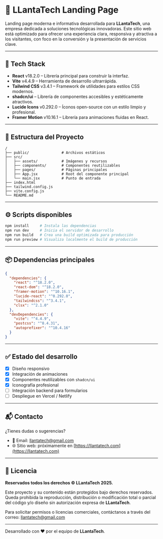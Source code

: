# 🚀 LLantaTech Landing Page

Landing page moderna e informativa desarrollada para **LLantaTech**, una empresa dedicada a soluciones tecnológicas innovadoras. Este sitio web está optimizado para ofrecer una experiencia clara, responsiva y atractiva a los visitantes, con foco en la conversión y la presentación de servicios clave.

---

## 🧩 Tech Stack

- **React** v18.2.0 – Librería principal para construir la interfaz.
- **Vite** v4.4.9 – Herramienta de desarrollo ultrarrápida.
- **Tailwind CSS** v3.4.1 – Framework de utilidades para estilos CSS modernos.
- **shadcn/ui** – Librería de componentes accesibles y estéticamente atractivos.
- **Lucide Icons** v0.292.0 – Íconos open-source con un estilo limpio y profesional.
- **Framer Motion** v10.16.1 – Librería para animaciones fluidas en React.

---

## 📁 Estructura del Proyecto

```
/
├── public/               # Archivos estáticos
├── src/
│   ├── assets/           # Imágenes y recursos
│   ├── components/       # Componentes reutilizables
│   ├── pages/            # Páginas principales
│   ├── App.jsx           # Root del componente principal
│   └── main.jsx          # Punto de entrada
├── index.html
├── tailwind.config.js
├── vite.config.js
└── README.md
```

---

## ⚙️ Scripts disponibles

```bash
npm install     # Instala las dependencias
npm run dev     # Inicia el servidor de desarrollo
npm run build   # Crea una build optimizada para producción
npm run preview # Visualiza localmente el build de producción
```

---

## 📦 Dependencias principales

```json
{
  "dependencies": {
    "react": "^18.2.0",
    "react-dom": "^18.2.0",
    "framer-motion": "^10.16.1",
    "lucide-react": "^0.292.0",
    "tailwindcss": "^3.4.1",
    "clsx": "^2.1.0"
  },
  "devDependencies": {
    "vite": "^4.4.9",
    "postcss": "^8.4.31",
    "autoprefixer": "^10.4.16"
  }
}
```

---

## ✅ Estado del desarrollo

- [x] Diseño responsivo
- [x] Integración de animaciones
- [x] Componentes reutilizables con `shadcn/ui`
- [x] Iconografía profesional
- [ ] Integración backend para formularios
- [ ] Despliegue en Vercel / Netlify

---

## 📬 Contacto

¿Tienes dudas o sugerencias?

- 📧 Email: [llantatech@gmail.com](mailto:llantatech@gmail.com)
- 🌐 Sitio web: próximamente en [https://llantatech.com](https://llantatech.com)

---

## 📄 Licencia

**Reservados todos los derechos © LLantaTech 2025.**

Este proyecto y su contenido están protegidos bajo derechos reservados. Queda prohibida la reproducción, distribución o modificación total o parcial del código y/o diseño sin autorización expresa de **LLantaTech**.

Para solicitar permisos o licencias comerciales, contáctanos a través del correo: [llantatech@gmail.com](mailto:llantatech@gmail.com)

---

Desarrollado con ❤️ por el equipo de **LLantaTech**.
